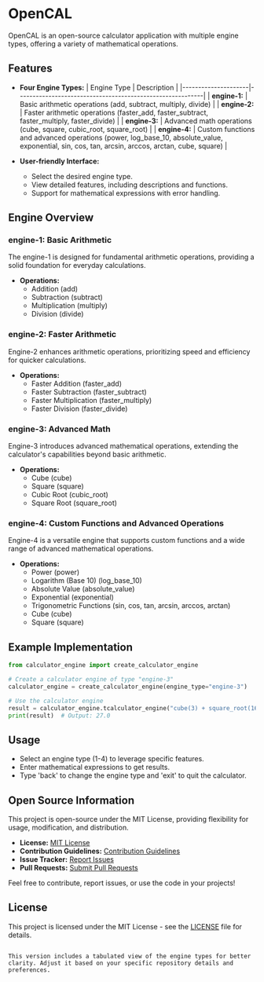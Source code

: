 
# OpenCAL

OpenCAL is an open-source calculator application with multiple engine types, offering a variety of mathematical operations.

## Features

- **Four Engine Types:**
  | Engine Type         | Description                                               |
  |---------------------|-----------------------------------------------------------|
  | **engine-1:**       | Basic arithmetic operations (add, subtract, multiply, divide) |
  | **engine-2:**       | Faster arithmetic operations (faster_add, faster_subtract, faster_multiply, faster_divide) |
  | **engine-3:**       | Advanced math operations (cube, square, cubic_root, square_root) |
  | **engine-4:**       | Custom functions and advanced operations (power, log_base_10, absolute_value, exponential, sin, cos, tan, arcsin, arccos, arctan, cube, square) |

- **User-friendly Interface:**
  - Select the desired engine type.
  - View detailed features, including descriptions and functions.
  - Support for mathematical expressions with error handling.

## Engine Overview

### engine-1: Basic Arithmetic

The engine-1 is designed for fundamental arithmetic operations, providing a solid foundation for everyday calculations.

- **Operations:**
  - Addition (add)
  - Subtraction (subtract)
  - Multiplication (multiply)
  - Division (divide)

### engine-2: Faster Arithmetic

Engine-2 enhances arithmetic operations, prioritizing speed and efficiency for quicker calculations.

- **Operations:**
  - Faster Addition (faster_add)
  - Faster Subtraction (faster_subtract)
  - Faster Multiplication (faster_multiply)
  - Faster Division (faster_divide)

### engine-3: Advanced Math

Engine-3 introduces advanced mathematical operations, extending the calculator's capabilities beyond basic arithmetic.

- **Operations:**
  - Cube (cube)
  - Square (square)
  - Cubic Root (cubic_root)
  - Square Root (square_root)

### engine-4: Custom Functions and Advanced Operations

Engine-4 is a versatile engine that supports custom functions and a wide range of advanced mathematical operations.

- **Operations:**
  - Power (power)
  - Logarithm (Base 10) (log_base_10)
  - Absolute Value (absolute_value)
  - Exponential (exponential)
  - Trigonometric Functions (sin, cos, tan, arcsin, arccos, arctan)
  - Cube (cube)
  - Square (square)

## Example Implementation

```python
from calculator_engine import create_calculator_engine

# Create a calculator engine of type "engine-3"
calculator_engine = create_calculator_engine(engine_type="engine-3")

# Use the calculator engine
result = calculator_engine.tcalculator_engine("cube(3) + square_root(16)")
print(result)  # Output: 27.0
```

## Usage

- Select an engine type (1-4) to leverage specific features.
- Enter mathematical expressions to get results.
- Type 'back' to change the engine type and 'exit' to quit the calculator.

## Open Source Information

This project is open-source under the MIT License, providing flexibility for usage, modification, and distribution.

- **License:** [MIT License](LICENSE)
- **Contribution Guidelines:** [Contribution Guidelines](CONTRIBUTING.md)
- **Issue Tracker:** [Report Issues](https://github.com/TiyoNotFound/OpenCAL/issues)
- **Pull Requests:** [Submit Pull Requests](https://github.com/TiyoNotFound/OpenCAL/pulls)

Feel free to contribute, report issues, or use the code in your projects!

## License

This project is licensed under the MIT License - see the [LICENSE](LICENSE) file for details.
```

This version includes a tabulated view of the engine types for better clarity. Adjust it based on your specific repository details and preferences.
